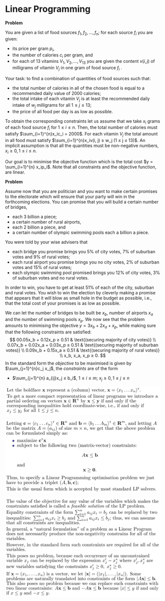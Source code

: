 # Linear Programming

**Problem**

You are given a list of food sources $f_1, f_2, . . . , f_n$; for each source $f_i$ you are given:

- its price per gram $p_i$,
- the number of calories $c_i$ per gram, and 
- for each of 13 vitamins $V_1, V_2, . . . , V_{13}$ you are given the content $v(i, j)$ of milligrams of vitamin $V_j$ in one gram of food source $f_i$ .

Your task: to find a combination of quantities of food sources such that: 

- the total number of calories in all of the chosen food is equal to a recommended daily value of 2000 calories; 
- the total intake of each vitamin $V_j$ is at least the recommended daily intake of $w_j$ milligrams for all $1 ≤ j ≤ 13$; 
- the price of all food per day is as low as possible.

To obtain the corresponding constraints let us assume that we take $x_i$ grams of each food source $f_i$ for $1 ≤ i ≤ n$. Then, the total number of calories must satisfy $\sum_{i=1}^{n}x_ic_i = 2000$. For each vitamin $V_j$ the total amount in all food must satisfy $\sum_{i=1}^{n}x_iv(i, j) ≥ w_j (1 ≤ j ≤ 13)$. An implicit assumption is that all the quantities must be non-negative numbers, $x_i ≥ 0, 1 ≤ i ≤ n$. 

Our goal is to minimise the objective function which is the total cost $y = \sum_{i=1}^{n} x_ip_i$. Note that all constraints and the objective function, are linear.

**Problem**

Assume now that you are politician and you want to make certain promises to the electorate which will ensure that your party will win in the forthcoming elections. You can promise that you will build a certain number of bridges, 

- each 3 billion a piece; 
- a certain number of rural airports, 
- each 2 billion a piece, and 
- a certain number of olympic swimming pools each a billion a piece. 

You were told by your wise advisers that 

- each bridge you promise brings you 5% of city votes, 7% of suburban votes and 9% of rural votes; 
- each rural airport you promise brings you no city votes, 2% of suburban votes and 15% of rural votes; 
- each olympic swimming pool promised brings you 12% of city votes, 3% of suburban votes and no rural votes. 

In order to win, you have to get at least 51% of each of the city, suburban and rural votes. You wish to win the election by cleverly making a promise that appears that it will blow as small hole in the budget as possible, i.e., that the total cost of your promises is as low as possible.

We can let the number of bridges to be built be $x_b$, number of airports $x_a$ and the number of swimming pools $x_p$. We now see that the problem amounts to minimising the objective $y = 3x_b + 2x_a + x_p$, while making sure that the following constraints are satisfied: 
$$
00.05x_b + 0.12x_p ≥ 0.51 & \text{(securing majority of city votes)} \\
0.07x_b + 0.02x_a + 0.03x_p ≥ 0.51 & \text{(securing majority of suburban votes)} \\
0.09x_b + 0.15x_a ≥ 0.51 & \text{(securing majority of rural votes)} \\
x_b, x_a, x_p ≥ 0.
$$
In the standard form the *objective* to be maximised is given by $\sum_{j=1}^{n}c_j x_j$, the *constraints* are of the form 

- $\sum_{j=1}^{n} a_{ij}x_j ≤ b_i$, $1 ≤ i ≤ m$; $x_j ≥ 0, 1 ≤ j ≤ n$

![image-20210822235930274](images/image-20210822235930274.png)

![image-20210822235954156](images/image-20210822235954156.png)

![image-20210823000037207](images/image-20210823000037207.png)



